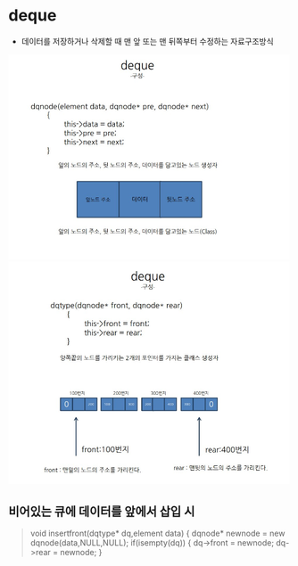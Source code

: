 # deque 
- 데이터를 저장하거나 삭제할 때 맨 앞 또는 맨 뒤쪽부터 수정하는 자료구조방식

![deque1](./img/deque1.jpg)
![deque2](./img/deque2.jpg)
## 비어있는 큐에 데이터를 앞에서 삽입 시
>void insertfront(dqtype* dq,element data)
>{
>	dqnode* newnode = new dqnode(data,NULL,NULL);
>	if(isempty(dq))
>{
>		dq->front = newnode;
>		dq->rear = newnode;
>	}
